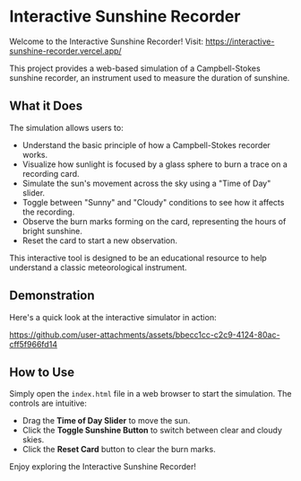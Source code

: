 # Interactive Sunshine Recorder

Welcome to the Interactive Sunshine Recorder! Visit: https://interactive-sunshine-recorder.vercel.app/

This project provides a web-based simulation of a Campbell-Stokes sunshine recorder, an instrument used to measure the duration of sunshine.

## What it Does

The simulation allows users to:
* Understand the basic principle of how a Campbell-Stokes recorder works.
* Visualize how sunlight is focused by a glass sphere to burn a trace on a recording card.
* Simulate the sun's movement across the sky using a "Time of Day" slider.
* Toggle between "Sunny" and "Cloudy" conditions to see how it affects the recording.
* Observe the burn marks forming on the card, representing the hours of bright sunshine.
* Reset the card to start a new observation.

This interactive tool is designed to be an educational resource to help understand a classic meteorological instrument.

## Demonstration

Here's a quick look at the interactive simulator in action:

https://github.com/user-attachments/assets/bbecc1cc-c2c9-4124-80ac-cff5f966fd14

## How to Use
Simply open the `index.html` file in a web browser to start the simulation.
The controls are intuitive:
- Drag the **Time of Day Slider** to move the sun.
- Click the **Toggle Sunshine Button** to switch between clear and cloudy skies.
- Click the **Reset Card** button to clear the burn marks.

Enjoy exploring the Interactive Sunshine Recorder!
